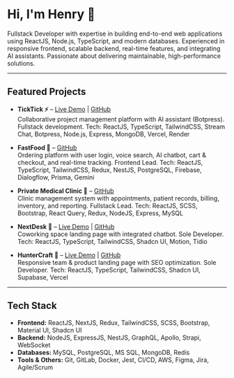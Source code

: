 # Hi, I'm Henry 👋
Fullstack Developer with expertise in building end-to-end web applications using ReactJS, Node.js, TypeScript, and modern databases. Experienced in responsive frontend, scalable backend, real-time features, and integrating AI assistants. Passionate about delivering maintainable, high-performance solutions.

---

## Featured Projects

- **TickTick ⚡** – [Live Demo](https://ticktickspace.vercel.app/) | [GitHub](https://github.com/henrydaoo/ticktick)  
Collaborative project management platform with AI assistant (Botpress). Fullstack development. Tech: ReactJS, TypeScript, TailwindCSS, Stream Chat, Botpress, Node.js, Express, MongoDB, Vercel, Render

- **FastFood 🍔** – [GitHub](https://github.com/henrydaoo/fastfood)  
Ordering platform with user login, voice search, AI chatbot, cart & checkout, and real-time tracking. Frontend Lead. Tech: ReactJS, TypeScript, TailwindCSS, Redux, NestJS, PostgreSQL, Firebase, Dialogflow, Prisma, Gemini

- **Private Medical Clinic 🏥** – [GitHub](https://github.com/henrydaoo/private-medical-clinic)  
Clinic management system with appointments, patient records, billing, inventory, and reporting. Fullstack Lead. Tech: ReactJS, SCSS, Bootstrap, React Query, Redux, NodeJS, Express, MySQL

- **NextDesk 💼** – [Live Demo](https://nextdesk.henrydaoteam.workers.dev/) | [GitHub](https://github.com/henrydaoo/nextdesk)  
Coworking space landing page with integrated chatbot. Sole Developer. Tech: ReactJS, TypeScript, TailwindCSS, Shadcn UI, Motion, Tidio

- **HunterCraft 🚀** – [Live Demo](https://huntercraft.vercel.app/) | [GitHub](https://github.com/henrydaoo/huntercraft)  
Responsive team & product landing page with SEO optimization. Sole Developer. Tech: ReactJS, TypeScript, TailwindCSS, Shadcn UI, Supabase, Vercel

---

## Tech Stack

- **Frontend:** ReactJS, NextJS, Redux, TailwindCSS, SCSS, Bootstrap, Material UI, Shadcn UI  
- **Backend:** NodeJS, ExpressJS, NestJS, GraphQL, Apollo, Strapi, WebSocket  
- **Databases:** MySQL, PostgreSQL, MS SQL, MongoDB, Redis  
- **Tools & Others:** Git, GitLab, Docker, Jest, CI/CD, AWS, Figma, Jira, Agile/Scrum
